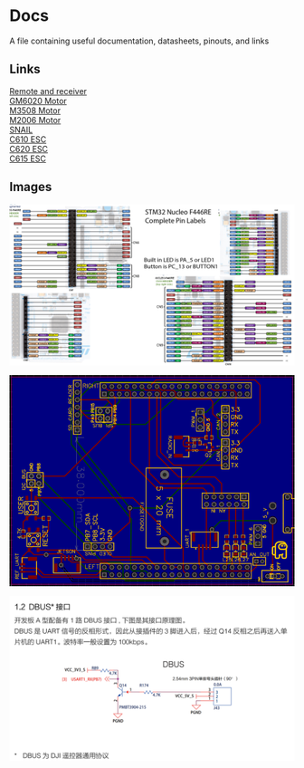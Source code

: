 # Docs
A file containing useful documentation, datasheets, pinouts, and links

## Links
[Remote and receiver](http://dl.djicdn.com/downloads/dt7/en/DT7&DR16_RC_System_User_Manual_v2.00_en.pdf)<br>
[GM6020 Motor](https://rm-static.djicdn.com/tem/17348/RoboMaster%20GM6020%20Brushless%20DC%20Motor%20User%20Guide.pdf)<br>
[M3508 Motor](https://rm-static.djicdn.com/tem/17348/RoboMaster%20M3508%20P19%20Brushless%20DC%20Gear%20Motor%20V1.0.pdf)<br>
[M2006 Motor](https://rm-static.djicdn.com/tem/17348/RM%20M2006%20P36直流无刷减速电机使用说明.pdf)<br>
[SNAIL](https://dl.djicdn.com/downloads/snail/20170315/SNAIL_430-R_Racing_ESC_V1.0_multi.pdf)<br>
[C610 ESC](https://rm-static.djicdn.com/tem/17348/RoboMaster%20C610%20Brushless%20DC%20Motor%20Speed%20Controller%20User%20Guide.pdf)<br>
[C620 ESC](https://rm-static.djicdn.com/tem/17348/RoboMaster%20C620%20Brushless%20DC%20Motor%20Speed%20Controller%20V1.01.pdf)<br>
[C615 ESC](https://rm-static.djicdn.com/tem/17348/RoboMaster%20C615%20Brushless%20DC%20Motor%20Speed%20Controller%20User%20Guide.pdf)


## Images
![](.assets/STM32_Nucleo_F446Re_Pinout.png)

![](.assets/breakout_board.png)

![](.assets/DBUS_circuit.png)
